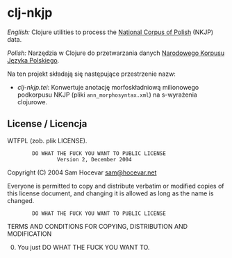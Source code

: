 # clj-nkjp

_English:_ Clojure utilities to process the [National Corpus of
Polish][1] (NKJP) data.

_Polish:_ Narzędzia w Clojure do przetwarzania danych 
[Narodowego Korpusu Języka Polskiego][1].

 [1]: http://nkjp.pl/

Na ten projekt składają się następujące przestrzenie nazw:

 * _clj-nkjp.tei_: Konwertuje anotację morfoskładniową milionowego
   podkorpusu NKJP (pliki `ann_morphosyntax.xml`) na s-wyrażenia
   clojurowe.

## License / Licencja

WTFPL (zob. plik LICENSE).

            DO WHAT THE FUCK YOU WANT TO PUBLIC LICENSE
                    Version 2, December 2004

 Copyright (C) 2004 Sam Hocevar <sam@hocevar.net>

 Everyone is permitted to copy and distribute verbatim or modified
 copies of this license document, and changing it is allowed as long
 as the name is changed.

            DO WHAT THE FUCK YOU WANT TO PUBLIC LICENSE
   TERMS AND CONDITIONS FOR COPYING, DISTRIBUTION AND MODIFICATION

  0. You just DO WHAT THE FUCK YOU WANT TO.


